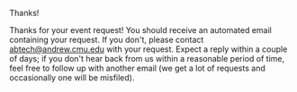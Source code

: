 Thanks!

Thanks for your event request! You should receive an automated email containing your request. If you don't, please contact abtech@andrew.cmu.edu with your request. Expect a reply within a couple of days; if you don't hear back from us within a reasonable period of time, feel free to follow up with another email (we get a lot of requests and occasionally one will be misfiled).